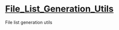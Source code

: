 # [File_List_Generation_Utils](https://github.com/n138-kz/File_List_Generation_Utils)

File list generation utils
